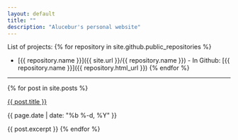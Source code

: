 ```yaml
---
layout: default
title: ""
description: "Alucebur's personal website"
---
```

List of projects:
{% for repository in site.github.public_repositories %}
  * [{{ repository.name }}]({{ site.url }}/{{ repository.name }}) - In Github: [{{ repository.name }}]({{ repository.html_url }})
{% endfor %}

<hr/>

{% for post in site.posts %}
  <p class='post-title'><a href='{{ post.url }}'>{{ post.title }}</a></p>
  <p class="post-meta">{{ page.date | date: "%b %-d, %Y" }}</p>
  {{ post.excerpt }}
{% endfor %}
